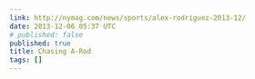 ```yaml
---
link: http://nymag.com/news/sports/alex-rodriguez-2013-12/
date: 2013-12-06 05:37 UTC
# published: false
published: true
title: Chasing A-Rod
tags: []
---
```



